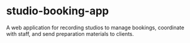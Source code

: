 # studio-booking-app
A web application for recording studios to manage bookings, coordinate with staff, and send preparation materials to clients.
